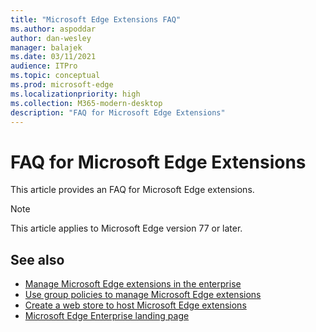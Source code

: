 ```yaml
---
title: "Microsoft Edge Extensions FAQ"
ms.author: aspoddar
author: dan-wesley
manager: balajek
ms.date: 03/11/2021
audience: ITPro
ms.topic: conceptual
ms.prod: microsoft-edge
ms.localizationpriority: high
ms.collection: M365-modern-desktop
description: "FAQ for Microsoft Edge Extensions"
---
```


# FAQ for Microsoft Edge Extensions

This article provides an FAQ for Microsoft Edge extensions.

> [!NOTE]
> This article applies to Microsoft Edge version 77 or later.

## See also

- [Manage Microsoft Edge extensions in the enterprise](microsoft-edge-manage-extensions.md)
- [Use group policies to manage Microsoft Edge extensions](microsoft-edge-manage-extensions-policies.md)
- [Create a web store to host Microsoft Edge extensions](microsoft-edge-manage-extensions-webstore.md)
- [Microsoft Edge Enterprise landing page](https://aka.ms/EdgeEnterprise)
